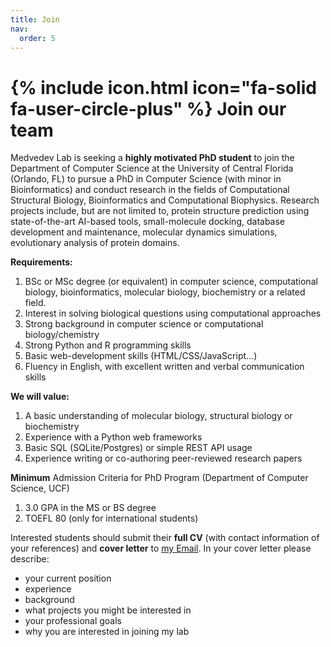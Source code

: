 ```yaml
---
title: Join
nav:
  order: 5
---
```


# {% include icon.html icon="fa-solid fa-user-circle-plus" %} Join our team

Medvedev Lab is seeking a **highly motivated PhD student** to join the Department of Computer Science at the University of Central Florida (Orlando, FL) to pursue a PhD in Computer Science (with minor in Bioinformatics) and conduct research in the fields of Computational Structural Biology, Bioinformatics and Computational Biophysics. 
Research projects include, but are not limited to, protein structure prediction using state-of-the-art AI-based tools, small-molecule docking, database development and maintenance, molecular dynamics simulations, evolutionary analysis of protein domains.
<br>

**Requirements:**
1. BSc or MSc degree (or equivalent) in computer science, computational biology, bioinformatics, molecular biology, biochemistry or a related field.
2. Interest in solving biological questions using computational approaches
3. Strong background in computer science or computational biology/chemistry
4. Strong Python and R programming skills
5. Basic web-development skills (HTML/CSS/JavaScript...)
6. Fluency in English, with excellent written and verbal communication skills

**We will value:**
1. A basic understanding of molecular biology, structural biology or biochemistry
2. Experience with a Python web frameworks
3. Basic SQL (SQLite/Postgres) or simple REST API usage
4. Experience writing or co-authoring peer-reviewed research papers

**Minimum** Admission Criteria for PhD Program (Department of Computer Science, UCF)
1. 3.0 GPA in the MS or BS degree
2. TOEFL 80 (only for international students)

Interested students should submit their **full CV** (with contact information of your references) and **cover letter** to [my Email](mailto:Kirill.Medvedev@ucf.edu). In your cover letter please describe: 
- your current position
- experience
- background
- what projects you might be interested in
- your professional goals
- why you are interested in joining my lab
